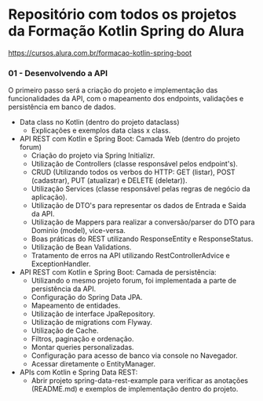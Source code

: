 # Repositório com todos os projetos da Formação Kotlin Spring do Alura

https://cursos.alura.com.br/formacao-kotlin-spring-boot

### 01 - Desenvolvendo a API
O primeiro passo será a criação do projeto e implementação das funcionalidades da API, com o mapeamento dos endpoints, validações e persistência em banco de dados.
* Data class no Kotlin (dentro do projeto dataclass)
  * Explicações e exemplos data class x class. 
* API REST com Kotlin e Spring Boot: Camada Web (dentro do projeto forum)
  * Criação do projeto via Spring Initializr.
  * Utilização de Controllers (classe responsável pelos endpoint's).
  * CRUD (Utilizando todos os verbos do HTTP: GET (listar), POST (cadastrar), PUT (atualizar) e DELETE (deletar)).
  * Utilização Services (classe responsável pelas regras de negócio da aplicação).
  * Utilização de DTO's para representar os dados de Entrada e Saida da API.
  * Utilização de Mappers para realizar a conversão/parser do DTO para Dominio (model), vice-versa.
  * Boas práticas do REST utilizando ResponseEntity e ResponseStatus.
  * Utilização de Bean Validations.
  * Tratamento de erros na API utilizando RestControllerAdvice e ExceptionHandler.
* API REST com Kotlin e Spring Boot: Camada de persistência:
  * Utilizando o mesmo projeto forum, foi implementada a parte de persistência da API.
  * Configuração do Spring Data JPA.
  * Mapeamento de entidades.
  * Utilização de interface JpaRepository.
  * Utilização de migrations com Flyway.
  * Utilização de Cache.
  * Filtros, paginação e ordenação.
  * Montar queries personalizadas.
  * Configuração para acesso de banco via console no Navegador.
  * Acessar diretamente o EntityManager.
* APIs com Kotlin e Spring Data REST:
  * Abrir projeto spring-data-rest-example para verificar as anotações (README.md) e exemplos de implementação dentro do projeto.
